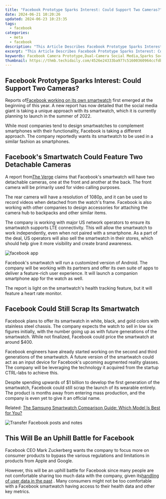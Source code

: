 ```yaml
---
title: "Facebook Prototype Sparks Interest: Could Support Two Cameras?"
date: 2024-06-21 10:20:26
updated: 2024-06-23 10:23:35
tags:
  - facebook
categories:
  - meta
  - facebook
description: "This Article Describes Facebook Prototype Sparks Interest: Could Support Two Cameras?"
excerpt: "This Article Describes Facebook Prototype Sparks Interest: Could Support Two Cameras?"
keywords: Facebook Camera Prototype,Dual-Camera Social Media,Sparks Social Tech,Facebook Innovation,Two Cameras Feature,Prototype Interest Rise,Multi-Cameras Platform
thumbnail: https://thmb.techidaily.com/4526e24333ba977c51600360964ccfdbc4ba0f9b4255ce54480ebe44b63f8c8e.jpg
---
```


## Facebook Prototype Sparks Interest: Could Support Two Cameras?

 Reports of[Facebook working on its own smartwatch](https://www.makeuseof.com/facebook-making-smartwatch/) first emerged at the beginning of this year. A new report has now detailed that the social media giant is taking a unique approach with its smartwatch, which it is currently planning to launch in the summer of 2022.

 While most companies tend to design smartwatches to complement smartphones with their functionality, Facebook is taking a different approach. The company reportedly wants its smartwatch to be used in a similar fashion as smartphones.

## Facebook's Smartwatch Could Feature Two Detachable Cameras

 A report from[The Verge](https://www.theverge.com/2021/6/9/22526266/facebook-smartwatch-two-cameras-heart-rate-monitor) claims that Facebook's smartwatch will have two detachable cameras, one at the front and another at the back. The front camera will be primarily used for video calling purposes.

 The rear camera will have a resolution of 1080p, and it can be used to record videos when detached from the watch's frame. Facebook is also working with other companies to design accessories for attaching the camera hub to backpacks and other similar items.

 The company is working with major US network operators to ensure its smartwatch supports LTE connectivity. This will allow the smartwatch to work independently, even when not paired with a smartphone. As a part of the deal, US operators will also sell the smartwatch in their stores, which should help give it more visibility and create brand awareness.

![facebook app](https://static1.makeuseofimages.com/wordpress/wp-content/uploads/2021/06/facebook-ui.jpg)

 Facebook's smartwatch will run a customized version of Android. The company will be working with its partners and offer its own suite of apps to deliver a feature-rich user experience. It will launch a companion smartphone app for the watch as well.

 The report is light on the smartwatch's health tracking feature, but it will feature a heart rate monitor.

## Facebook Could Still Scrap Its Smartwatch

 Facebook plans to offer its smartwatch in white, black, and gold colors with stainless steel chassis. The company expects the watch to sell in low six figures initially, with the number going up as with future generations of the smartwatch. While not finalized, Facebook could price the smartwatch at around $400.

 Facebook engineers have already started working on the second and third generations of the smartwatch. A future version of the smartwatch could act as an input device for Facebook's upcoming augmented reality glasses. The company will be leveraging the technology it acquired from the startup CTRL-labs to achieve this.

 Despite spending upwards of $1 billion to develop the first generation of the smartwatch, Facebook could still scrap the launch of its wearable entirely. The product is months away from entering mass production, and the company is even yet to give it an official name.

 Related: [The Samsung Smartwatch Comparison Guide: Which Model Is Best for You?](https://www.makeuseof.com/best-samsung-smartwatch/)

![Transfer Facebook posts and notes](https://static1.makeuseofimages.com/wordpress/wp-content/uploads/2021/04/transfer-posts-notes-facebook-featured.png)

## This Will Be an Uphill Battle for Facebook

 Facebook CEO Mark Zuckerberg wants the company to focus more on consumer products to bypass the various regulations and limitations in products from Apple and Google.

 However, this will be an uphill battle for Facebook since many people are not comfortable sharing too much data with the company, given its[handling of user data in the past](https://www.makeuseof.com/whatsapp-forces-share-data-with-facebook/) . Many consumers might not be too comfortable with a Facebook smartwatch having access to their health data and other key metrics.


<ins class="adsbygoogle"
     style="display:block"
     data-ad-format="autorelaxed"
     data-ad-client="ca-pub-7571918770474297"
     data-ad-slot="1223367746"></ins>



<ins class="adsbygoogle"
     style="display:block"
     data-ad-client="ca-pub-7571918770474297"
     data-ad-slot="8358498916"
     data-ad-format="auto"
     data-full-width-responsive="true"></ins>
